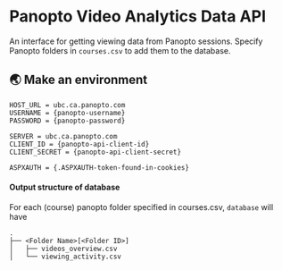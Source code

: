 # Panopto Video Analytics Data API

An interface for getting viewing data from Panopto sessions. Specify Panopto folders in `courses.csv` to add them to the database.

## 🌏 Make an environment

```
HOST_URL = ubc.ca.panopto.com
USERNAME = {panopto-username}
PASSWORD = {panopto-password}

SERVER = ubc.ca.panopto.com
CLIENT_ID = {panopto-api-client-id}
CLIENT_SECRET = {panopto-api-client-secret}

ASPXAUTH = {.ASPXAUTH-token-found-in-cookies}
```

#### Output structure of database

For each (course) panopto folder specified in courses.csv, `database` will have

    .
    ├── <Folder Name>[<Folder ID>]
    │   ├── videos_overview.csv
    │   └── viewing_activity.csv
